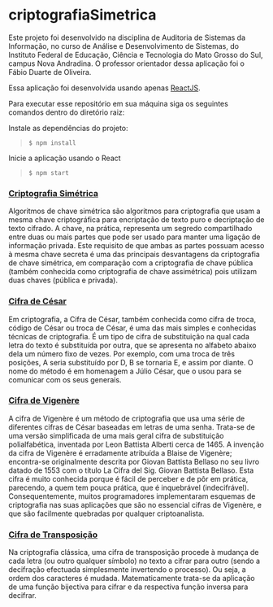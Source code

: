 # criptografiaSimetrica

Este projeto foi desenvolvido na disciplina de Auditoria de Sistemas da Informação, no curso de Análise e Desenvolvimento de Sistemas, do Instituto Federal de Educação, Ciência e Tecnologia do Mato Grosso do Sul, campus Nova Andradina. O professor orientador dessa aplicação foi o Fábio Duarte de Oliveira.

Essa aplicação foi desenvolvida usando apenas [ReactJS](https://reactjs.org/).

Para executar esse repositório em sua máquina siga os seguintes comandos dentro do diretório raiz:

Instale as dependências do projeto:
> `$ npm install` 

Inicie a aplicação usando o React
> `$ npm start`

### [Criptografia Simétrica](https://pt.wikipedia.org/wiki/Algoritmo_de_chave_sim%C3%A9trica)

Algoritmos de chave simétrica são algoritmos para criptografia que usam a mesma chave criptográfica para encriptação de texto puro e decriptação de texto cifrado. A chave, na prática, representa um segredo compartilhado entre duas ou mais partes que pode ser usado para manter uma ligação de informação privada. Este requisito de que ambas as partes possuam acesso à mesma chave secreta é uma das principais desvantagens da criptografia de chave simétrica, em comparação com a criptografia de chave pública (também conhecida como criptografia de chave assimétrica) pois utilizam duas chaves (pública e privada).

### [Cifra de César](https://pt.wikipedia.org/wiki/Cifra_de_C%C3%A9sar)

Em criptografia, a Cifra de César, também conhecida como cifra de troca, código de César ou troca de César, é uma das mais simples e conhecidas técnicas de criptografia. É um tipo de cifra de substituição na qual cada letra do texto é substituída por outra, que se apresenta no alfabeto abaixo dela um número fixo de vezes. Por exemplo, com uma troca de três posições, A seria substituído por D, B se tornaria E, e assim por diante. O nome do método é em homenagem a Júlio César, que o usou para se comunicar com os seus generais.

### [Cifra de Vigenère](https://pt.wikipedia.org/wiki/Cifra_de_Vigen%C3%A8re)

A cifra de Vigenère é um método de criptografia que usa uma série de diferentes cifras de César baseadas em letras de uma senha. Trata-se de uma versão simplificada de uma mais geral cifra de substituição polialfabética, inventada por Leon Battista Alberti cerca de 1465. A invenção da cifra de Vigenère é erradamente atribuída a Blaise de Vigenère; encontra-se originalmente descrita por Giovan Battista Bellaso no seu livro datado de 1553 com o título La Cifra del Sig. Giovan Battista Bellaso. Esta cifra é muito conhecida porque é fácil de perceber e de pôr em prática, parecendo, a quem tem pouca prática, que é inquebrável (indecifrável). Consequentemente, muitos programadores implementaram esquemas de criptografia nas suas aplicações que são no essencial cifras de Vigenère, e que são facilmente quebradas por qualquer criptoanalista.

### [Cifra de Transposição](https://pt.wikipedia.org/wiki/Cifra_de_transposi%C3%A7%C3%A3o)

Na criptografia clássica, uma cifra de transposição procede à mudança de cada letra (ou outro qualquer símbolo) no texto a cifrar para outro (sendo a decifração efectuada simplesmente invertendo o processo). Ou seja, a ordem dos caracteres é mudada. Matematicamente trata-se da aplicação de uma função bijectiva para cifrar e da respectiva função inversa para decifrar.